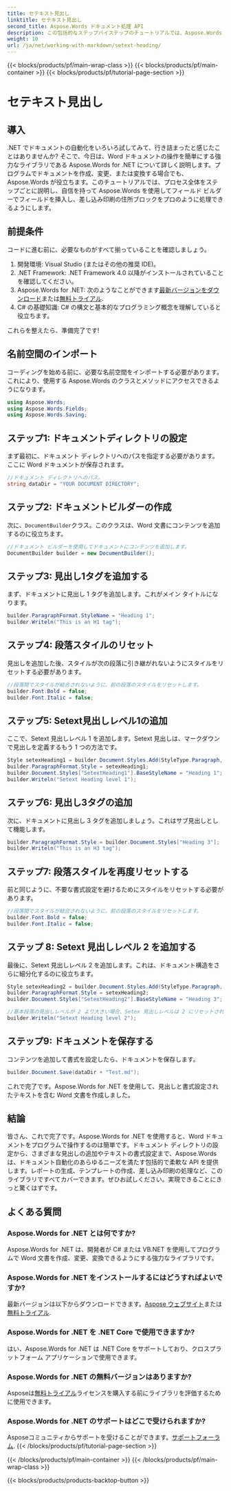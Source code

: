 ```yaml
---
title: セテキスト見出し
linktitle: セテキスト見出し
second_title: Aspose.Words ドキュメント処理 API
description: この包括的なステップバイステップのチュートリアルでは、Aspose.Words for .NET を使用して Word 文書の作成と書式設定を自動化する方法を学習します。
weight: 10
url: /ja/net/working-with-markdown/setext-heading/
---
```


{{< blocks/products/pf/main-wrap-class >}}
{{< blocks/products/pf/main-container >}}
{{< blocks/products/pf/tutorial-page-section >}}

# セテキスト見出し

## 導入

.NET でドキュメントの自動化をいろいろ試してみて、行き詰まったと感じたことはありませんか? そこで、今日は、Word ドキュメントの操作を簡単にする強力なライブラリである Aspose.Words for .NET について詳しく説明します。プログラムでドキュメントを作成、変更、または変換する場合でも、Aspose.Words が役立ちます。このチュートリアルでは、プロセス全体をステップごとに説明し、自信を持って Aspose.Words を使用してフィールド ビルダーでフィールドを挿入し、差し込み印刷の住所ブロックをプロのように処理できるようにします。

## 前提条件

コードに進む前に、必要なものがすべて揃っていることを確認しましょう。

1. 開発環境: Visual Studio (またはその他の推奨 IDE)。
2. .NET Framework: .NET Framework 4.0 以降がインストールされていることを確認してください。
3.  Aspose.Words for .NET: 次のようなことができます[最新バージョンをダウンロード](https://releases.aspose.com/words/net/)または[無料トライアル](https://releases.aspose.com/).
4. C# の基礎知識: C# の構文と基本的なプログラミング概念を理解していると役立ちます。

これらを整えたら、準備完了です!

## 名前空間のインポート

コーディングを始める前に、必要な名前空間をインポートする必要があります。これにより、使用する Aspose.Words のクラスとメソッドにアクセスできるようになります。

```csharp
using Aspose.Words;
using Aspose.Words.Fields;
using Aspose.Words.Saving;
```

## ステップ1: ドキュメントディレクトリの設定

まず最初に、ドキュメント ディレクトリへのパスを指定する必要があります。ここに Word ドキュメントが保存されます。

```csharp
//ドキュメント ディレクトリへのパス。
string dataDir = "YOUR DOCUMENT DIRECTORY";
```

## ステップ2: ドキュメントビルダーの作成

次に、`DocumentBuilder`クラス。このクラスは、Word 文書にコンテンツを追加するのに役立ちます。

```csharp
//ドキュメント ビルダーを使用してドキュメントにコンテンツを追加します。
DocumentBuilder builder = new DocumentBuilder();
```

## ステップ3: 見出し1タグを追加する

まず、ドキュメントに見出し 1 タグを追加します。これがメイン タイトルになります。

```csharp
builder.ParagraphFormat.StyleName = "Heading 1";
builder.Writeln("This is an H1 tag");
```

## ステップ4: 段落スタイルのリセット

見出しを追加した後、スタイルが次の段落に引き継がれないようにスタイルをリセットする必要があります。

```csharp
//段落間でスタイルが結合されないように、前の段落のスタイルをリセットします。
builder.Font.Bold = false;
builder.Font.Italic = false;
```

## ステップ5: Setext見出しレベル1の追加

ここで、Setext 見出しレベル 1 を追加します。Setext 見出しは、マークダウンで見出しを定義するもう 1 つの方法です。

```csharp
Style setexHeading1 = builder.Document.Styles.Add(StyleType.Paragraph, "SetextHeading1");
builder.ParagraphFormat.Style = setexHeading1;
builder.Document.Styles["SetextHeading1"].BaseStyleName = "Heading 1";
builder.Writeln("Setext Heading level 1");
```

## ステップ6: 見出し3タグの追加

次に、ドキュメントに見出し 3 タグを追加しましょう。これはサブ見出しとして機能します。

```csharp
builder.ParagraphFormat.Style = builder.Document.Styles["Heading 3"];
builder.Writeln("This is an H3 tag");
```

## ステップ7: 段落スタイルを再度リセットする

前と同じように、不要な書式設定を避けるためにスタイルをリセットする必要があります。

```csharp
//段落間でスタイルが結合されないように、前の段落のスタイルをリセットします。
builder.Font.Bold = false;
builder.Font.Italic = false;
```

## ステップ 8: Setext 見出しレベル 2 を追加する

最後に、Setext 見出しレベル 2 を追加します。これは、ドキュメント構造をさらに細分化するのに役立ちます。

```csharp
Style setexHeading2 = builder.Document.Styles.Add(StyleType.Paragraph, "SetextHeading2");
builder.ParagraphFormat.Style = setexHeading2;
builder.Document.Styles["SetextHeading2"].BaseStyleName = "Heading 3";

//基本段落の見出しレベルが 2 より大きい場合、Setex 見出しレベルは 2 にリセットされます。
builder.Writeln("Setext Heading level 2");
```

## ステップ9: ドキュメントを保存する

コンテンツを追加して書式を設定したら、ドキュメントを保存します。

```csharp
builder.Document.Save(dataDir + "Test.md");
```

これで完了です。Aspose.Words for .NET を使用して、見出しと書式設定されたテキストを含む Word 文書を作成しました。

## 結論

皆さん、これで完了です。Aspose.Words for .NET を使用すると、Word ドキュメントをプログラムで操作するのは簡単です。ドキュメント ディレクトリの設定から、さまざまな見出しの追加やテキストの書式設定まで、Aspose.Words は、ドキュメント自動化のあらゆるニーズを満たす包括的で柔軟な API を提供します。レポートの生成、テンプレートの作成、差し込み印刷の処理など、このライブラリですべてカバーできます。ぜひお試しください。実現できることにきっと驚くはずです。

## よくある質問

### Aspose.Words for .NET とは何ですか?
Aspose.Words for .NET は、開発者が C# または VB.NET を使用してプログラムで Word 文書を作成、変更、変換できるようにする強力なライブラリです。

### Aspose.Words for .NET をインストールするにはどうすればよいですか?
最新バージョンは以下からダウンロードできます。[Aspose ウェブサイト](https://releases.aspose.com/words/net/)または[無料トライアル](https://releases.aspose.com/).

### Aspose.Words for .NET を .NET Core で使用できますか?
はい、Aspose.Words for .NET は .NET Core をサポートしており、クロスプラットフォーム アプリケーションで使用できます。

### Aspose.Words for .NET の無料バージョンはありますか?
 Asposeは[無料トライアル](https://releases.aspose.com/)ライセンスを購入する前にライブラリを評価するために使用できます。

### Aspose.Words for .NET のサポートはどこで受けられますか?
 Asposeコミュニティからサポートを受けることができます。[サポートフォーラム](https://forum.aspose.com/c/words/8).
{{< /blocks/products/pf/tutorial-page-section >}}

{{< /blocks/products/pf/main-container >}}
{{< /blocks/products/pf/main-wrap-class >}}

{{< blocks/products/products-backtop-button >}}
